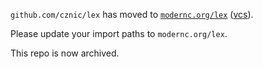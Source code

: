 `github.com/cznic/lex` has moved to [`modernc.org/lex`](https://godoc.org/modernc.org/lex) ([vcs](https://gitlab.com/cznic/lex)).

Please update your import paths to `modernc.org/lex`.

This repo is now archived.
